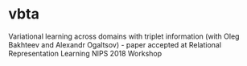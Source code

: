 # vbta
Variational learning across domains with triplet information (with Oleg Bakhteev and Alexandr Ogaltsov) - paper accepted at Relational Representation Learning NIPS 2018 Workshop
